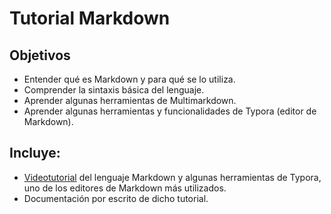 # Tutorial Markdown

## Objetivos

- Entender qué es Markdown y para qué se lo utiliza.
- Comprender la sintaxis básica del lenguaje.
- Aprender algunas herramientas de Multimarkdown.
- Aprender algunas herramientas y funcionalidades de Typora (editor de Markdown).

## Incluye: 
- [Videotutorial](https://youtu.be/ewop5u1Nc34) del lenguaje Markdown y algunas herramientas de Typora, uno de los editores de Markdown más utilizados.
- Documentación por escrito de dicho tutorial.
